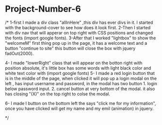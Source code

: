 # Project-Number-6

/*
1-first I made a div class "allInHere" ,this div has ever divs in it. I started with the background-cover to see how does it look first. 2-Then I started with div nav that will apperar on top right with CSS positions and changed the fonts (import google fonts).
3-After that I worked "lightbox" to show the "welcomeM" first thing pop up in the page, it has a welcome text and a button "continue to site" this button will close the box with jquery fadOut(2000).

4- I made "lowerRight" class that will appear on the botton right with position absolute, it's little box has some words with light black color and white text color with (import google fonts) 
5- I made a red login button that is in the middle of the page, when clicked it will pop up a login modal on the left , has input username and password, in the modal has two button 1. login below password input. 2. cancel button at very bottom of the modal. it also has  closing "(X)" on the top right to colse the modal.

6- I made I button on the bottom left the says "click me for my information", once you have clicked will get my name and my emil (animation) in jquery.




*/
